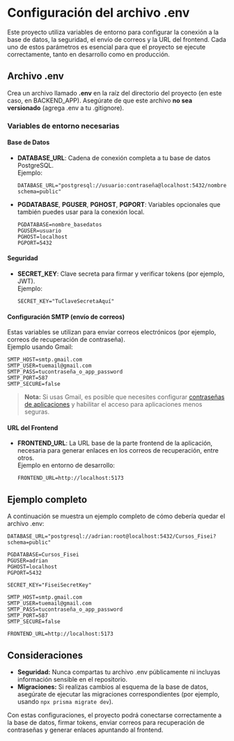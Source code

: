 # Configuración del archivo .env

Este proyecto utiliza variables de entorno para configurar la conexión a la base de datos, la seguridad, el envío de correos y la URL del frontend. Cada uno de estos parámetros es esencial para que el proyecto se ejecute correctamente, tanto en desarrollo como en producción.

## Archivo .env

Crea un archivo llamado **.env** en la raíz del directorio del proyecto (en este caso, en BACKEND_APP). Asegúrate de que este archivo **no sea versionado** (agrega .env a tu .gitignore).

### Variables de entorno necesarias

#### Base de Datos

- **DATABASE_URL**: Cadena de conexión completa a tu base de datos PostgreSQL.  
  Ejemplo:
  ```
  DATABASE_URL="postgresql://usuario:contraseña@localhost:5432/nombre_basedatos?schema=public"
  ```

- **PGDATABASE**, **PGUSER**, **PGHOST**, **PGPORT**: Variables opcionales que también puedes usar para la conexión local.
  ```
  PGDATABASE=nombre_basedatos
  PGUSER=usuario
  PGHOST=localhost
  PGPORT=5432
  ```

#### Seguridad

- **SECRET_KEY**: Clave secreta para firmar y verificar tokens (por ejemplo, JWT).  
  Ejemplo:
  ```
  SECRET_KEY="TuClaveSecretaAquí"
  ```

#### Configuración SMTP (envío de correos)

Estas variables se utilizan para enviar correos electrónicos (por ejemplo, correos de recuperación de contraseña).  
Ejemplo usando Gmail:
```
SMTP_HOST=smtp.gmail.com
SMTP_USER=tuemail@gmail.com
SMTP_PASS=tucontraseña_o_app_password
SMTP_PORT=587
SMTP_SECURE=false
```
> **Nota:** Si usas Gmail, es posible que necesites configurar [contraseñas de aplicaciones](https://support.google.com/accounts/answer/185833) y habilitar el acceso para aplicaciones menos seguras.

#### URL del Frontend

- **FRONTEND_URL**: La URL base de la parte frontend de la aplicación, necesaria para generar enlaces en los correos de recuperación, entre otros.  
  Ejemplo en entorno de desarrollo:
  ```
  FRONTEND_URL=http://localhost:5173
  ```

## Ejemplo completo

A continuación se muestra un ejemplo completo de cómo debería quedar el archivo .env:

```
DATABASE_URL="postgresql://adrian:root@localhost:5432/Cursos_Fisei?schema=public"

PGDATABASE=Cursos_Fisei
PGUSER=adrian
PGHOST=localhost
PGPORT=5432

SECRET_KEY="FiseiSecretKey"

SMTP_HOST=smtp.gmail.com
SMTP_USER=tuemail@gmail.com
SMTP_PASS=tucontraseña_o_app_password
SMTP_PORT=587
SMTP_SECURE=false

FRONTEND_URL=http://localhost:5173
```

## Consideraciones

- **Seguridad:** Nunca compartas tu archivo .env públicamente ni incluyas información sensible en el repositorio.  
- **Migraciones:** Si realizas cambios al esquema de la base de datos, asegúrate de ejecutar las migraciones correspondientes (por ejemplo, usando `npx prisma migrate dev`).

Con estas configuraciones, el proyecto podrá conectarse correctamente a la base de datos, firmar tokens, enviar correos para recuperación de contraseñas y generar enlaces apuntando al frontend.